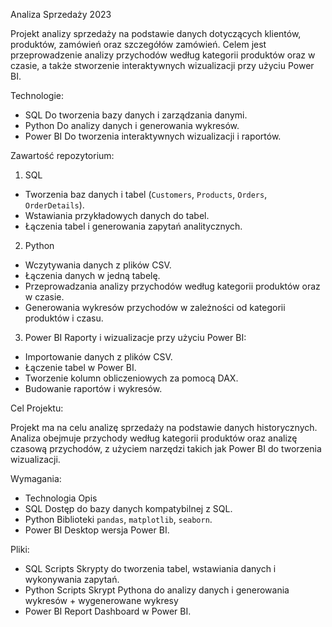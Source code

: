 Analiza Sprzedaży 2023

Projekt analizy sprzedaży na podstawie danych dotyczących klientów, produktów, zamówień oraz szczegółów zamówień. Celem jest przeprowadzenie analizy przychodów według kategorii produktów oraz w czasie, a także stworzenie interaktywnych wizualizacji przy użyciu Power BI.

Technologie:

- SQL	Do tworzenia bazy danych i zarządzania danymi.
- Python	Do analizy danych i generowania wykresów.
- Power BI	Do tworzenia interaktywnych wizualizacji i raportów.

Zawartość repozytorium:
1. SQL

- Tworzenia baz danych i tabel (`Customers`, `Products`, `Orders`, `OrderDetails`).
- Wstawiania przykładowych danych do tabel.
- Łączenia tabel i generowania zapytań analitycznych.

2. Python

- Wczytywania danych z plików CSV.
- Łączenia danych w jedną tabelę.
- Przeprowadzania analizy przychodów według kategorii produktów oraz w czasie.
- Generowania wykresów przychodów w zależności od kategorii produktów i czasu.
  
3. Power BI
Raporty i wizualizacje przy użyciu Power BI:
- Importowanie danych z plików CSV.
- Łączenie tabel w Power BI.
- Tworzenie kolumn obliczeniowych za pomocą DAX.
- Budowanie raportów i wykresów.

Cel Projektu:

Projekt ma na celu analizę sprzedaży na podstawie danych historycznych. Analiza obejmuje przychody według kategorii produktów oraz analizę czasową przychodów, z użyciem narzędzi takich jak Power BI do tworzenia wizualizacji.

Wymagania:

- Technologia	Opis
- SQL	Dostęp do bazy danych kompatybilnej z SQL.
- Python	Biblioteki `pandas`, `matplotlib`, `seaborn`.
- Power BI	Desktop wersja Power BI.

Pliki:

- SQL Scripts	Skrypty do tworzenia tabel, wstawiania danych i wykonywania zapytań.
- Python Scripts	Skrypt Pythona do analizy danych i generowania wykresów + wygenerowane wykresy
- Power BI Report	Dashboard w Power BI.

